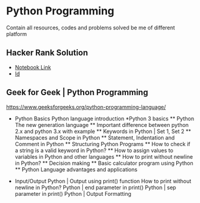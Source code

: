 # Python Programming
Contain all resources, codes and problems solved be me of different platform


## Hacker Rank Solution
* [Notebook Link](https://drive.google.com/file/d/1F5lQiU5ruqgkJWTftnMlPQmhEyETKssf/view?usp=sharing)
* [Id](https://www.hackerrank.com/vg11072001)


## Geek for Geek | Python Programming

https://www.geeksforgeeks.org/python-programming-language/

* Python Basics
Python language introduction
*Python 3 basics
** Python The new generation language
** Important difference between python 2.x and python 3.x with example
** Keywords in Python | Set 1, Set 2
** Namespaces and Scope in Python
** Statement, Indentation and Comment in Python
** Structuring Python Programs
** How to check if a string is a valid keyword in Python?
** How to assign values to variables in Python and other languages
** How to print without newline in Python?
** Decision making
** Basic calculator program using Python
** Python Language advantages and applications
    
 * Input/Output
    Python | Output using print() function
    How to print without newline in Python?
    Python | end parameter in print()
    Python | sep parameter in print()
    Python | Output Formatting
